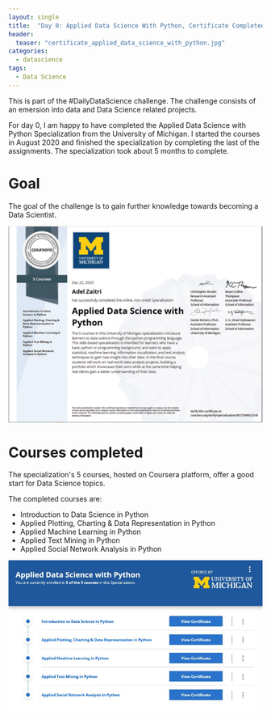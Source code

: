 ```yaml
---
layout: single
title:  "Day 0: Applied Data Science With Python, Certificate Completed"
header:
  teaser: "certificate_applied_data_science_with_python.jpg"
categories: 
  - datascience
tags:
  - Data Science
---
```



This is part of the #DailyDataScience challenge. The challenge consists of an emersion into data and Data Science related projects.

For day 0, I am happy to have completed the Applied Data Science with Python Specialization from the University of Michigan. I started the courses in August 2020 and finished the specialization by completing the last of the assignments. The specialization took about 5 months to complete. 

Goal
======
The goal of the challenge is to gain further knowledge towards becoming a Data Scientist.


![Applied Data Science with Python Specialization Certificate](/images/certificate_applied_data_science_with_python.jpg)

Courses completed
======
The specialization's 5 courses, hosted on Coursera platform, offer a good start for Data Science topics.

The completed courses are:
* Introduction to Data Science in Python
* Applied Plotting, Charting & Data Representation in Python
* Applied Machine Learning in Python
* Applied Text Mining in Python
* Applied Social Network Analysis in Python 

![Applied Data Science with Python Specialization Course List](/images/applied_data_science_course_list.JPG)


